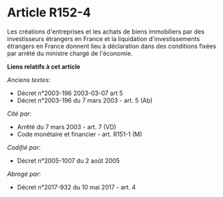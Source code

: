 # Article R152-4

Les créations d'entreprises et les achats de biens immobiliers par des investisseurs étrangers en France et la liquidation
d'investissements étrangers en France donnent lieu à déclaration dans des conditions fixées par arrêté du ministre chargé de
l'économie.

**Liens relatifs à cet article**

_Anciens textes_:

  - Décret n°2003-196 2003-03-07 art 5
  - Décret n°2003-196 du 7 mars 2003 - art. 5 (Ab)

_Cité par_:

  - Arrêté du 7 mars 2003 - art. 7 (VD)
  - Code monétaire et financier - art. R151-1 (M)

_Codifié par_:

  - Décret n°2005-1007 du 2 août 2005

_Abrogé par_:

  - Décret n°2017-932 du 10 mai 2017 - art. 4
